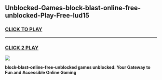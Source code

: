 
## Unblocked-Games-block-blast-online-free-unblocked-Play-Free-lud15
<h3>
<a href="https://premium76.site?title=block-blast-online-free-unblocked&ref=18A1">CLICK TO PLAY</a></h3>
<hr>

<h3>
<a href="https://premium76.site?title=block-blast-online-free-unblocked&ref=18A1">CLICK 2 PLAY</a>
  
</h3>

<a href="https://premium76.site?title=block-blast-online-free-unblocked&ref=18A1"><img src="https://clearcache.store/games.png"></a>


**block-blast-online-free-unblocked games unblocked: Your Gateway to Fun and Accessible Online Gaming**
